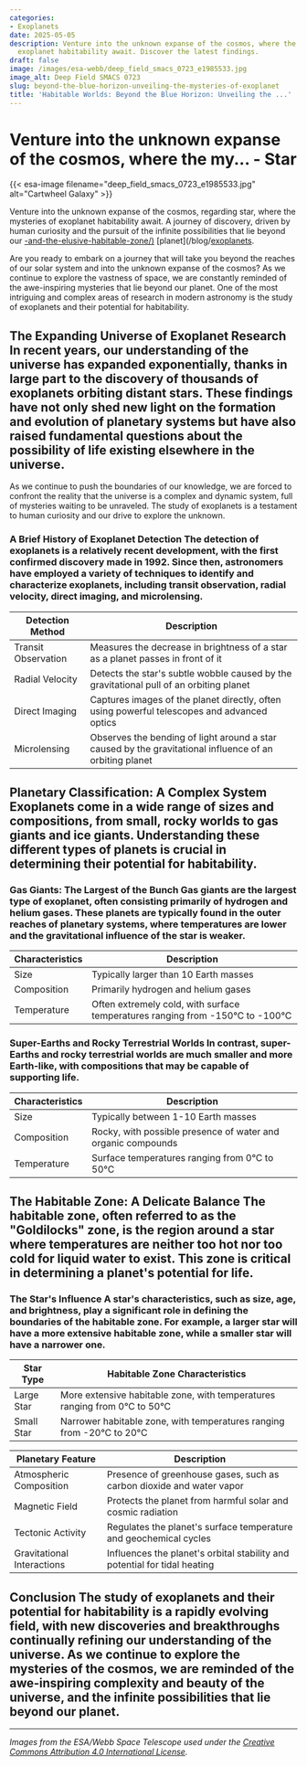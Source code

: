 ```yaml
---
categories:
- Exoplanets
date: 2025-05-05
description: Venture into the unknown expanse of the cosmos, where the mysteries of
  exoplanet habitability await. Discover the latest findings.
draft: false
image: /images/esa-webb/deep_field_smacs_0723_e1985533.jpg
image_alt: Deep Field SMACS 0723
slug: beyond-the-blue-horizon-unveiling-the-mysteries-of-exoplanet
title: 'Habitable Worlds: Beyond the Blue Horizon: Unveiling the ...'
---
```


# Venture into the unknown expanse of the cosmos, where the my... - Star
{{< esa-image filename="deep_field_smacs_0723_e1985533.jpg" alt="Cartwheel Galaxy" >}}



Venture into the unknown expanse of the cosmos, regarding star, where the mysteries of exoplanet habitability await. A journey of discovery, driven by human curiosity and the pursuit of the infinite possibilities that lie beyond our [-and-the-elusive-habitable-zone/)](/blog/exoplanets-in-the-habitable-zone-a-new-era-in-the-search-for) [planet](/blog/[exoplanets](/blog/exoplanets-and-the-habitable-zone-galaxies).

Are you ready to embark on a journey that will take you beyond the reaches of our solar system and into the unknown expanse of the cosmos? As we continue to explore the vastness of space, we are constantly reminded of the awe-inspiring mysteries that lie beyond our planet. One of the most intriguing and complex areas of research in modern astronomy is the study of exoplanets and their potential for habitability.

 ## The Expanding Universe of Exoplanet Research In recent years, our understanding of the universe has expanded exponentially, thanks in large part to the discovery of thousands of exoplanets orbiting distant stars. These findings have not only shed new light on the formation and evolution of planetary systems but have also raised fundamental questions about the possibility of life existing elsewhere in the universe.

 As we continue to push the boundaries of our knowledge, we are forced to confront the reality that the universe is a complex and dynamic system, full of mysteries waiting to be unraveled. The study of exoplanets is a testament to human curiosity and our drive to explore the unknown.

 ### A Brief History of Exoplanet Detection The detection of exoplanets is a relatively recent development, with the first confirmed discovery made in 1992. Since then, astronomers have employed a variety of techniques to identify and characterize exoplanets, including transit observation, radial velocity, direct imaging, and microlensing.

 | Detection Method | Description |
| --- | --- |
| Transit Observation | Measures the decrease in brightness of a star as a planet passes in front of it |
| Radial Velocity | Detects the star's subtle wobble caused by the gravitational pull of an orbiting planet |
| Direct Imaging | Captures images of the planet directly, often using powerful telescopes and advanced optics |
| Microlensing | Observes the bending of light around a star caused by the gravitational influence of an orbiting planet | Each of these methods has its strengths and limitations, and by combining them, astronomers can gather a more complete picture of an exoplanet's size, orbit, and potential environment.

 ## Planetary Classification: A Complex System Exoplanets come in a wide range of sizes and compositions, from small, rocky worlds to gas giants and ice giants. Understanding these different types of planets is crucial in determining their potential for habitability.

 ### Gas Giants: The Largest of the Bunch Gas giants are the largest type of exoplanet, often consisting primarily of hydrogen and helium gases. These planets are typically found in the outer reaches of planetary systems, where temperatures are lower and the gravitational influence of the star is weaker.

 | Characteristics | Description |
| --- | --- |
| Size | Typically larger than 10 Earth masses |
| Composition | Primarily hydrogen and helium gases |
| Temperature | Often extremely cold, with surface temperatures ranging from -150°C to -100°C | Gas giants are unlikely to support life as we know it, due to their inhospitable environments and lack of solid surfaces.

 ### Super-Earths and Rocky Terrestrial Worlds In contrast, super-Earths and rocky terrestrial worlds are much smaller and more Earth-like, with compositions that may be capable of supporting life.

 | Characteristics | Description |
| --- | --- |
| Size | Typically between 1-10 Earth masses |
| Composition | Rocky, with possible presence of water and organic compounds |
| Temperature | Surface temperatures ranging from 0°C to 50°C | These planets are of particular interest in the search for life beyond Earth, as they may possess the necessary conditions for liquid water to exist.

 ## The Habitable Zone: A Delicate Balance The habitable zone, often referred to as the "Goldilocks" zone, is the region around a star where temperatures are neither too hot nor too cold for liquid water to exist. This zone is critical in determining a planet's potential for life.

 ### The Star's Influence A star's characteristics, such as size, age, and brightness, play a significant role in defining the boundaries of the habitable zone. For example, a larger star will have a more extensive habitable zone, while a smaller star will have a narrower one.

 | Star Type | Habitable Zone Characteristics |
| --- | --- |
| Large Star | More extensive habitable zone, with temperatures ranging from 0°C to 50°C |
| Small Star | Narrower habitable zone, with temperatures ranging from -20°C to 20°C | ### Planetary Features: A Complex Interplay In addition to a star's influence, planetary features such as atmospheric composition, magnetic fields, tectonic activity, and gravitational interactions with neighboring bodies also play a crucial role in determining habitability.

 | Planetary Feature | Description |
| --- | --- |
| Atmospheric Composition | Presence of greenhouse gases, such as carbon dioxide and water vapor |
| Magnetic Field | Protects the planet from harmful solar and cosmic radiation |
| Tectonic Activity | Regulates the planet's surface temperature and geochemical cycles |
| Gravitational Interactions | Influences the planet's orbital stability and potential for tidal heating | The interplay between these planetary features is complex and not yet fully understood, highlighting the need for further research and exploration.

 ## Conclusion The study of exoplanets and their potential for habitability is a rapidly evolving field, with new discoveries and breakthroughs continually refining our understanding of the universe. As we continue to explore the mysteries of the cosmos, we are reminded of the awe-inspiring complexity and beauty of the universe, and the infinite possibilities that lie beyond our planet.

---

*Images from the ESA/Webb Space Telescope used under the [Creative Commons Attribution 4.0 International License](https://creativecommons.org/licenses/by/4.0).*